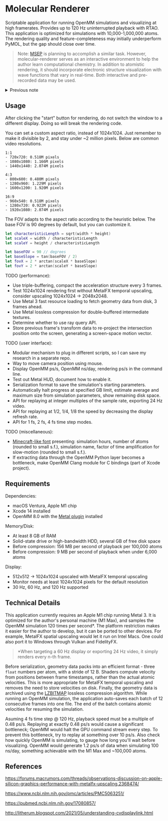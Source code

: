 # Molecular Renderer

Scriptable application for running OpenMM simulations and visualizing at high framerates. Provides up to 120 Hz uninterrupted playback with RTAO. This application is optimized for simulations with 10,000-1,000,000 atoms. The rendering quality and feature-completeness may initially underperform PyMOL, but the gap should close over time.

> Note: [MSEP](https://astera.org/molecular-systems/) is planning to accomplish a similar task. However, molecular-renderer serves as an interactive environment to help the author learn computational chemistry. In addition to atomistic rendering, it should incorporate electronic structure visualization with wave functions that vary in real-time. Both interactive and pre-recorded data may be used.

<details>
<summary>Previous note</summary>

> A lot of these goals are also being addressed by the [MSEP](https://astera.org/molecular-systems/), which is currently in development (February 2023). Consider waiting until it's released, then merging a compression algorithm into the MSEP code base. It could also be a plugin for exporting simulations in a format replayable outside the editor. I have very limited free time and unique skills that may be better spent enhancing other projects.
>
> However, it is likely that MSEP will [use PyMOL exclusively](https://youtu.be/HjgjtAk-lws?t=1083) for graphics. The library uses [multicore CPU exclusively](https://www.mail-archive.com/pymol-users@lists.sourceforge.net/msg15181.html) for ray tracing (as of 2018) and uses the GPU only for lower-quality graphics. I will have to see whether Drexler's team attempts using Godot for the higher-quality graphics. v4.0 uses [signed distance fields](https://godotengine.org/article/godot-4-0-sets-sail/#highly-improved-lighting--shadows). He said there were "issues with shaders and various things", meaning Godot's SDFGI probably won't be used. MSEP would have to create a ray tracer from scratch if they wanted ray tracing, which seems unlikely. In short, this repository will likely be salvaged, maybe as an MSEP plugin, but I must wait for the platform's release to know for sure.
>
> I may end up creating multiple plugins for MSEP. I don't want to be doing something, then have another person make a plugin with the exact same capabilities. That would make my work redundant. I would rather collaborate with multiple researchers to standardize, enhance, and maintain these plugins. This may mean proposing a centralized effort soon after MSEP is released.
> - Molecular Renderer, which records and replays simulations with maximum rendering performance.
> - Plugin to optimize quantum chemistry simulations for the Apple AMX.
> - OpenMM plugin, which runs time-evolution simulations 10x faster than LAMMPS. Likely FP32 only unless I find enough time to finish FP64 emulation. So far, I've only found a need for double precision in the following use cases. Drexler himself said that MD is relatively insensitive to small changes in energy - a green light for single precision.
>   - Measuring thermodynamic efficiency
>   - Measuring drag in rotating bearings (TODO: this was probably possible with FP32)
>   - Measuring material stiffness
>   - Quantum chemistry
>   - All can be accomplished by measuring a single component, not the entire system. The use cases have a common theme: measuring material properties, not testing complex system dynamics. In such cases, the precision of such measurement would be prioritized. GPU mixed FP32/FP64 is >1 order of magnitude less precise than CPU FP64. Even if implemented, GPU FP64 emulation would probably not be used much anyway. Scientists would use CPU FP64 regardless.
> - Porting various forcefields to OpenMM, such as oxDNA, Tersoff, and AIREBO. This will be both a plugin for OpenMM and included with the OpenMM plugin for MSEP. It will use OpenCL exclusively - no CUDA!

</details>

## Usage

After clicking the "start" button for rendering, do not switch the window to a different display. Doing so will break the rendering code.

You can set a custom aspect ratio, instead of 1024x1024. Just remember to make it divisible by 2, and stay under ~2 million pixels. Below are common video resolutions.

```
1:1
- 720x720: 0.518M pixels
- 1080x1080: 1.166M pixels
- 1440x1440: 2.074M pixels

4:3
- 800x600: 0.480M pixels
- 1280x960: 1.229M pixels
- 1600x1200: 1.920M pixels

16:9
- 960x540: 0.518M pixels
- 1280x720: 0.922M pixels
- 1920x1080: 2.074M pixels
```

The FOV adapts to the aspect ratio according to the heuristic below. The base FOV is 90 degrees by default, but you can customize it.

```swift
let characteristicLength = sqrt(width * height)
let scaleX = width / characteristicLength
let scaleY = height / characteristicLength

let baseFOV = 90 // degrees
let baseSlope = tan(baseFOV / 2)
let fovX = 2 * arctan(scaleX * baseSlope)
let fovY = 2 * arctan(scaleY * baseSlope)
```

TODO (performance):
- Use triple-buffering, compact the acceleration structure every 3 frames.
- Test 1024x1024 rendering first without MetalFX temporal upscaling, consider upscaling 1024x1024 -> 2048x2048.
- Use Metal 3 fast resource loading to fetch geometry data from disk, 3 frames ahead.
- Use Metal lossless compression for double-buffered intermediate textures.
- Determine whether to use ray query API.
- Store previous frame's transform data to re-project the intersection position onto the screen, generating a screen-space motion vector.

<!--
- Profile tile-based hybrid rasterization against full ray tracing, may solve divergence problems. Optimize for very complex scenes.
- Ray tracing is simpler in general. Less time invested in a possibly incorrect approach to rendering imposter rectangles.
-->

TODO (user interface):
- Modular mechanism to plug in different scripts, so I can save my research in a separate repo.
- Way to move camera position using mouse.
- Display OpenMM ps/s, OpenMM ns/day, rendering ps/s in the command line.
- Test out Metal HUD, document how to enable it.
- Serialization format to save the simulation's starting parameters.
- Automatically halt progress at specified GB limit, estimate average and maximum size from simulation parameters, show remaining disk space.
- API for replaying at integer multiples of the sample rate, exporting 24 Hz video.
- API for replaying at 1/2, 1/4, 1/8 the speed by decreasing the display refresh rate.
- API for 1 fs, 2 fs, 4 fs time step modes.

TODO (miscellaneous):
- [Minecraft-like font](https://github.com/IdreesInc/Monocraft) presenting: simulation hours, number of atoms (rounded to small s.f.), simulation name, factor of time amplification for slow-motion (rounded to small s.f.).
- If extracting data through the OpenMM Python layer becomes a bottleneck, make OpenMM Clang module for C bindings (part of Xcode project).

## Requirements

Dependencies:
- macOS Ventura, Apple M1 chip
- Xcode 14 installed
- OpenMM 8.0 with the [Metal plugin](https://github.com/philipturner/openmm-metal) installed

Memory/Disk:
- At least 8 GB of RAM
- Solid-state drive or high-bandwidth HDD, several GB of free disk space
- Before compression: 156 MB per second of playback per 100,000 atoms
- Before compression: 9 MB per second of playback when under 6,000 atoms

Display:
- 512x512 -> 1024x1024 upscaled with MetalFX temporal upscaling
- Monitor needs at least 1024x1024 pixels for the default resolution
- 30 Hz, 60 Hz, and 120 Hz supported

## Technical Details

This application currently requires an Apple M1 chip running Metal 3. It is optimized for the author's personal machine (M1 Max), and samples the OpenMM simulation 120 times per second\*. The platform restriction makes it easier for the author to develop, but it can be ported to other devices. For example, MetalFX spatial upscaling would let it run on Intel Macs. One could also port it to Windows through Vulkan and FidelityFX.

> \*When targeting a 60 Hz display or exporting 24 Hz video, it simply renders every n-th frame.

Before serialization, geometry data packs into an efficient format - three `float` numbers per atom, with a stride of 12 B. Shaders compute velocity from positions between frame timestamps, rather than the actual atomic velocities. This is more appropriate for MetalFX temporal upscaling and removes the need to store velocities on disk. Finally, the geometry data is archived using the [LZBITMAP](https://developer.apple.com/documentation/compression/compression_lzbitmap) lossless compression algorithm. While running an OpenMM simulation, the application auto-saves each batch of 12 consecutive frames into one file. The end of the batch contains atomic velocities for resuming the simulation.

Asuming 4 fs time step @ 120 Hz, playback speed must be a multiple of 0.48 ps/s. Replaying at exactly 0.48 ps/s would cause a significant bottleneck; OpenMM would halt the GPU command stream every step. To prevent this bottleneck, try to replay at something over 10 ps/s. Also check how quickly OpenMM is simulating, to gauge how long you'll wait before visualizing. OpenMM would generate 1.2 ps/s of data when simulating 100 ns/day, something achievable with the M1 Max and ~100,000 atoms.

## References

https://forums.macrumors.com/threads/observations-discussion-on-apple-silicon-graphics-performance-with-metalfx-upscaling.2368474/

https://www.ncbi.nlm.nih.gov/pmc/articles/PMC5063251/

https://pubmed.ncbi.nlm.nih.gov/17080857/

http://litherum.blogspot.com/2021/05/understanding-cvdisplaylink.html
